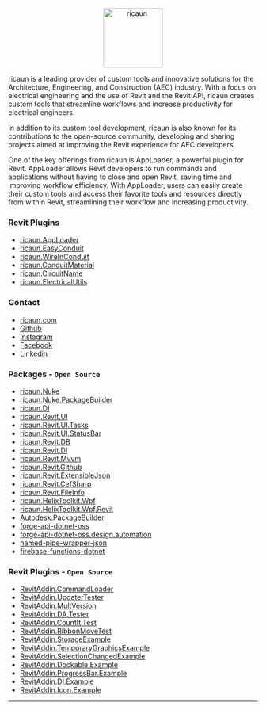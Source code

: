 <div align="center">
  <picture>
    <source media="(prefers-color-scheme: dark)" srcset="https://ricaun.com/img/bw/ricaun-white.png">
    <source media="(prefers-color-scheme: light)" srcset="https://ricaun.com/img/bw/ricaun-black.png">
    <img alt="ricaun" src="https://ricaun.com/img/bw/ricaun-black.png" height="120">
  </picture>
</div>

ricaun is a leading provider of custom tools and innovative solutions for the Architecture, Engineering, and Construction (AEC) industry. With a focus on electrical engineering and the use of Revit and the Revit API, ricaun creates custom tools that streamline workflows and increase productivity for electrical engineers.

In addition to its custom tool development, ricaun is also known for its contributions to the open-source community, developing and sharing projects aimed at improving the Revit experience for AEC developers.

One of the key offerings from ricaun is AppLoader, a powerful plugin for Revit. AppLoader allows Revit developers to run commands and applications without having to close and open Revit, saving time and improving workflow efficiency. With AppLoader, users can easily create their custom tools and access their favorite tools and resources directly from within Revit, streamlining their workflow and increasing productivity.

### Revit Plugins

* [ricaun.AppLoader](https://ricaun.com/AppLoader)
* [ricaun.EasyConduit](https://ricaun.com/EasyConduit)
* [ricaun.WireInConduit](https://ricaun.com/WireInConduit)
* [ricaun.ConduitMaterial](https://ricaun.com/ConduitMaterial)
* [ricaun.CircuitName](https://ricaun.com/CircuitName)
* [ricaun.ElectricalUtils](https://ricaun.com/ElectricalUtils)

### Contact

* [ricaun.com](https://ricaun.com)
* [Github](https://ricaun.com/github)
* [Instagram](https://ricaun.com/instagram)
* [Facebook](https://ricaun.com/facebook)
* [Linkedin](https://ricaun.com/linkedin)

### Packages - `Open Source`

* [ricaun.Nuke](https://github.com/ricaun-io/ricaun.Nuke)
* [ricaun.Nuke.PackageBuilder](https://github.com/ricaun-io/ricaun.Nuke.PackageBuilder)
* [ricaun.DI](https://github.com/ricaun-io/ricaun.DI)
* [ricaun.Revit.UI](https://github.com/ricaun-io/ricaun.Revit.UI)
* [ricaun.Revit.UI.Tasks](https://github.com/ricaun-io/ricaun.Revit.UI.Tasks)
* [ricaun.Revit.UI.StatusBar](https://github.com/ricaun-io/ricaun.Revit.UI.StatusBar)
* [ricaun.Revit.DB](https://github.com/ricaun-io/ricaun.Revit.DB)
* [ricaun.Revit.DI](https://github.com/ricaun-io/ricaun.Revit.DI)
* [ricaun.Revit.Mvvm](https://github.com/ricaun-io/ricaun.Revit.Mvvm)
* [ricaun.Revit.Github](https://github.com/ricaun-io/ricaun.Revit.Github)
* [ricaun.Revit.ExtensibleJson](https://github.com/ricaun-io/ricaun.Revit.ExtensibleJson)
* [ricaun.Revit.CefSharp](https://github.com/ricaun-io/ricaun.Revit.CefSharp)
* [ricaun.Revit.FileInfo](https://github.com/ricaun-io/ricaun.Revit.FileInfo)
* [ricaun.HelixToolkit.Wpf](https://github.com/ricaun-io/ricaun.HelixToolkit.Wpf)
* [ricaun.HelixToolkit.Wpf.Revit](https://github.com/ricaun-io/ricaun.HelixToolkit.Wpf.Revit)
* [Autodesk.PackageBuilder](https://github.com/ricaun-io/Autodesk.PackageBuilder)
* [forge-api-dotnet-oss](https://github.com/ricaun-io/forge-api-dotnet-oss)
* [forge-api-dotnet-oss.design.automation](https://github.com/ricaun-io/forge-api-dotnet-oss.design.automation)
* [named-pipe-wrapper-json](https://github.com/ricaun-io/named-pipe-wrapper-json)
* [firebase-functions-dotnet](https://github.com/ricaun-io/firebase-functions-dotnet)

### Revit Plugins - `Open Source`

* [RevitAddin.CommandLoader](https://github.com/ricaun-io/RevitAddin.CommandLoader)
* [RevitAddin.UpdaterTester](https://github.com/ricaun-io/RevitAddin.UpdaterTester)
* [RevitAddin.MultVersion](https://github.com/ricaun-io/RevitAddin.MultVersion)
* [RevitAddin.DA.Tester](https://github.com/ricaun-io/RevitAddin.DA.Tester)
* [RevitAddin.CountIt.Test](https://github.com/ricaun-io/RevitAddin.CountIt.Test)
* [RevitAddin.RibbonMoveTest](https://github.com/ricaun-io/RevitAddin.RibbonMoveTest)
* [RevitAddin.StorageExample](https://github.com/ricaun-io/RevitAddin.StorageExample)
* [RevitAddin.TemporaryGraphicsExample](https://github.com/ricaun-io/RevitAddin.TemporaryGraphicsExample)
* [RevitAddin.SelectionChangedExample](https://github.com/ricaun-io/RevitAddin.SelectionChangedExample)
* [RevitAddin.Dockable.Example](https://github.com/ricaun-io/RevitAddin.Dockable.Example)
* [RevitAddin.ProgressBar.Example](https://github.com/ricaun-io/RevitAddin.ProgressBar.Example)
* [RevitAddin.DI.Example](https://github.com/ricaun-io/RevitAddin.DI.Example)
* [RevitAddin.Icon.Example](https://github.com/ricaun-io/RevitAddin.Icon.Example)

---

<!--

**Here are some ideas to get you started:**

🙋‍♀️ A short introduction - what is your organization all about?
🌈 Contribution guidelines - how can the community get involved?
👩‍💻 Useful resources - where can the community find your docs? Is there anything else the community should know?
🍿 Fun facts - what does your team eat for breakfast?
🧙 Remember, you can do mighty things with the power of [Markdown](https://docs.github.com/github/writing-on-github/getting-started-with-writing-and-formatting-on-github/basic-writing-and-formatting-syntax)
-->
